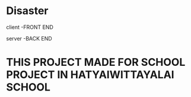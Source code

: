 # Disaster
 
client -FRONT END

server -BACK END

# THIS PROJECT MADE FOR SCHOOL PROJECT IN HATYAIWITTAYALAI SCHOOL
